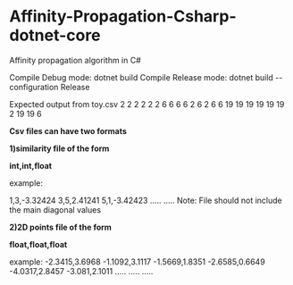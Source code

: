 # Affinity-Propagation-Csharp-dotnet-core
Affinity propagation algorithm in C#

Compile Debug mode: dotnet build
Compile Release mode: dotnet build --configuration Release

Expected output from toy.csv
2 2 2 2 2 2 6 6 6 6 2 6 2 6 6 19 19 19 19 19 19 2 19 19 6

**Csv files can have two formats**

**1)similarity file of the form**

**int,int,float**

example:

1,3,-3.32424
3,5,2.41241
5,1,-3.42423
.....
.....
Note: File should not include the main diagonal values

**2)2D points file of the form**

**float,float,float**

example:
-2.3415,3.6968
-1.1092,3.1117
-1.5669,1.8351
-2.6585,0.6649
-4.0317,2.8457
-3.081,2.1011
.....
.....
.....
